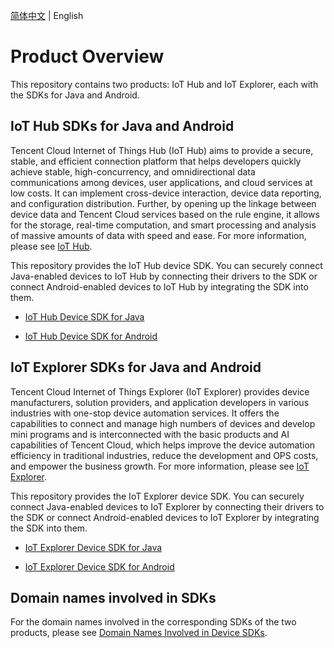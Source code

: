 [简体中文](./README.md) | English

# Product Overview

This repository contains two products: IoT Hub and IoT Explorer, each with the SDKs for Java and Android.

## IoT Hub SDKs for Java and Android

Tencent Cloud Internet of Things Hub (IoT Hub) aims to provide a secure, stable, and efficient connection platform that helps developers quickly achieve stable, high-concurrency, and omnidirectional data communications among devices, user applications, and cloud services at low costs. It can implement cross-device interaction, device data reporting, and configuration distribution. Further, by opening up the linkage between device data and Tencent Cloud services based on the rule engine, it allows for the storage, real-time computation, and smart processing and analysis of massive amounts of data with speed and ease. For more information, please see [IoT Hub](https://cloud.tencent.com/document/product/634).

This repository provides the IoT Hub device SDK. You can securely connect Java-enabled devices to IoT Hub by connecting their drivers to the SDK or connect Android-enabled devices to IoT Hub by integrating the SDK into them.

* [IoT Hub Device SDK for Java](hub/hub-device-java/docs/en/README.md)

* [IoT Hub Device SDK for Android](hub/hub-device-android/docs/en/README.md)

## IoT Explorer SDKs for Java and Android

Tencent Cloud Internet of Things Explorer (IoT Explorer) provides device manufacturers, solution providers, and application developers in various industries with one-stop device automation services. It offers the capabilities to connect and manage high numbers of devices and develop mini programs and is interconnected with the basic products and AI capabilities of Tencent Cloud, which helps improve the device automation efficiency in traditional industries, reduce the development and OPS costs, and empower the business growth. For more information, please see [IoT Explorer](https://cloud.tencent.com/document/product/1081).

This repository provides the IoT Explorer device SDK. You can securely connect Java-enabled devices to IoT Explorer by connecting their drivers to the SDK or connect Android-enabled devices to IoT Explorer by integrating the SDK into them.

* [IoT Explorer Device SDK for Java](explorer/explorer-device-java/docs/en/README.md)

* [IoT Explorer Device SDK for Android](explorer/explorer-device-android/docs/en/README.md)

## Domain names involved in SDKs

For the domain names involved in the corresponding SDKs of the two products, please see [Domain Names Involved in Device SDKs](https://github.com/tencentyun/iot-device-java/wiki/Device-SDK涉及的域名).
